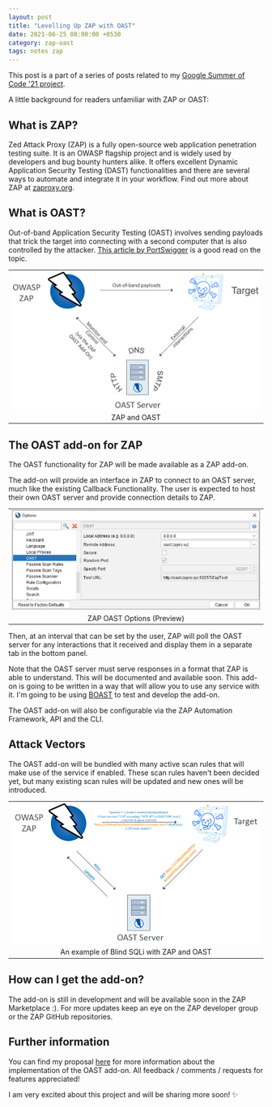 ```yaml
---
layout: post
title: "Levelling Up ZAP with OAST"
date: 2021-06-25 08:00:00 +0530
category: zap-oast
tags: notes zap
---
```


This post is a part of a series of posts related to my [Google Summer of Code '21 project](/projects/zap-oast/).

A little background for readers unfamiliar with ZAP or OAST:

## What is ZAP?
Zed Attack Proxy (ZAP) is a fully open-source web application penetration testing suite. It is an OWASP flagship project and is widely used by developers and bug bounty hunters alike. It offers excellent Dynamic Application Security Testing (DAST) functionalities and there are several ways to automate and integrate it in your workflow. Find out more about ZAP at [zaproxy.org](https://www.zaproxy.org/).

## What is OAST?
Out-of-band Application Security Testing (OAST) involves sending payloads that trick the target into connecting with a second computer that is also controlled by the attacker. [This article by PortSwigger](https://portswigger.net/burp/application-security-testing/oast) is a good read on the topic. 

<center>
<table style="table-layout: auto">
<tbody>
<tr><td align="center">
<img src="/assets/images/zap-oast-graphic.png" alt="ZAP OAST Graphic that has logos of ZAP, the target and OAST with arrows between them.">
</td></tr>
<tr><td align="center">
ZAP and OAST
</td></tr>
</tbody>
</table>
</center>

## The OAST add-on for ZAP

The OAST functionality for ZAP will be made available as a ZAP add-on.

The add-on will provide an interface in ZAP to connect to an OAST server, much like the existing Callback Functionality. The user is expected to host their own OAST server and provide connection details to ZAP.

<center>
<table style="table-layout: auto">
<tbody>
<tr><td align="center">
<img src="/assets/images/zap-oast-options.png" alt="ZAP OAST Options Window">
</td></tr>
<tr><td align="center">
ZAP OAST Options (Preview)
</td></tr>
</tbody>
</table>
</center>

Then, at an interval that can be set by the user, ZAP will poll the OAST server for any interactions that it received and display them in a separate tab in the bottom panel.

<!-- ZAP bottom panel OAST tab image -->

Note that the OAST server must serve responses in a format that ZAP is able to understand. This will be documented and available soon. This add-on is going to be written in a way that will allow you to use any service with it. I'm going to be using [BOAST](https://github.com/marcoagner/boast) to test and develop the add-on.

The OAST add-on will also be configurable via the ZAP Automation Framework, API and the CLI.

## Attack Vectors

The OAST add-on will be bundled with many active scan rules that will make use of the service if enabled. These scan rules haven't been decided yet, but many existing scan rules will be updated and new ones will be introduced.

<center>
<table style="table-layout: auto">
<tbody>
<tr><td align="center">
<img src="/assets/images/zap-oast-blind-sqli.png" alt="ZAP OAST Graphic that shows an example of a blind SQL injection payload.">
</td></tr>
<tr><td align="center">
An example of Blind SQLi with ZAP and OAST
</td></tr>
</tbody>
</table>
</center>

## How can I get the add-on?

The add-on is still in development and will be available soon in the ZAP Marketplace :). For more updates keep an eye on the ZAP developer group or the ZAP GitHub repositories.

## Further information

You can find my proposal [here](https://docs.google.com/document/d/1LeiO3MWF_uUcBLkOIbzErOAZeVEtfBnU8fQnyO7D8P8/edit?usp=sharing) for more information about the implementation of the OAST add-on. All feedback / comments / requests for features appreciated!

I am very excited about this project and will be sharing more soon! ✨
